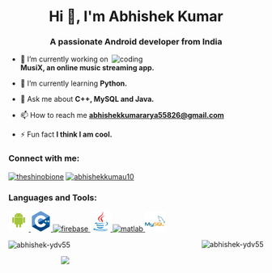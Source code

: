 
<h1 align="center">Hi 👋, I'm Abhishek Kumar</h1>
<h3 align="center">A passionate Android developer from India</h3>

<img align="right" alt="coding" width="300" src="https://media0.giphy.com/media/v1.Y2lkPTc5MGI3NjExNmE0czR5OWx6dGdidWFraHphZHljYXFpdnI0ZDZpMnJjcTlnZzVzZyZlcD12MV9naWZzX3NlYXJjaCZjdD1n/bGgsc5mWoryfgKBx1u/giphy.webp">

- 🔭 I’m currently working on **MusiX, an online music streaming app.**

- 🌱 I’m currently learning **Python.**

- 💬 Ask me about **C++, MySQL and Java.**

- 📫 How to reach me **abhishekkumararya55826@gmail.com**

- ⚡ Fun fact **I think I am cool.**

<h3 align="left">Connect with me:</h3>
<p align="left">
<a href="https://www.leetcode.com/theshinobione" target="blank"><img align="center" src="https://raw.githubusercontent.com/rahuldkjain/github-profile-readme-generator/master/src/images/icons/Social/leet-code.svg" alt="theshinobione" height="30" width="40" /></a>
<a href="https://auth.geeksforgeeks.org/user/abhishekkumau10" target="blank"><img align="center" src="https://raw.githubusercontent.com/rahuldkjain/github-profile-readme-generator/master/src/images/icons/Social/geeks-for-geeks.svg" alt="abhishekkumau10" height="30" width="40" /></a>
</p>

<h3 align="left">Languages and Tools:</h3>
<p align="left"> <a href="https://developer.android.com" target="_blank" rel="noreferrer"> <img src="https://raw.githubusercontent.com/devicons/devicon/master/icons/android/android-original-wordmark.svg" alt="android" width="40" height="40"/> </a> <a href="https://www.w3schools.com/cpp/" target="_blank" rel="noreferrer"> <img src="https://raw.githubusercontent.com/devicons/devicon/master/icons/cplusplus/cplusplus-original.svg" alt="cplusplus" width="40" height="40"/> </a> <a href="https://firebase.google.com/" target="_blank" rel="noreferrer"> <img src="https://www.vectorlogo.zone/logos/firebase/firebase-icon.svg" alt="firebase" width="40" height="40"/> </a> <a href="https://www.java.com" target="_blank" rel="noreferrer"> <img src="https://raw.githubusercontent.com/devicons/devicon/master/icons/java/java-original.svg" alt="java" width="40" height="40"/> </a> <a href="https://www.mathworks.com/" target="_blank" rel="noreferrer"> <img src="https://upload.wikimedia.org/wikipedia/commons/2/21/Matlab_Logo.png" alt="matlab" width="40" height="40"/> </a> <a href="https://www.mysql.com/" target="_blank" rel="noreferrer"> <img src="https://raw.githubusercontent.com/devicons/devicon/master/icons/mysql/mysql-original-wordmark.svg" alt="mysql" width="40" height="40"/> </a> </p>

<p><img align="right" src="https://github-readme-stats.vercel.app/api/top-langs?username=abhishek-ydv55&show_icons=true&locale=en&layout=compact" alt="abhishek-ydv55" /></p>

<p><img align="center" src="https://github-readme-streak-stats.herokuapp.com/?user=abhishek-ydv55&" alt="abhishek-ydv55" /></p>
<img align="right" width="400" 
src="https://media3.giphy.com/media/v1.Y2lkPTc5MGI3NjExNmZod3pxY2pqeGJvdHEzMWdnang2M3A3MmF1djRrODE5YzhtMWxldCZlcD12MV9naWZzX3NlYXJjaCZjdD1n/hFXwY4lER3oBO/200.webp">
